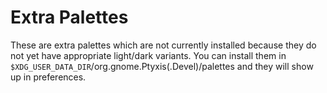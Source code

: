 # Extra Palettes

These are extra palettes which are not currently installed because
they do not yet have appropriate light/dark variants. You can
install them in `$XDG_USER_DATA_DIR`/org.gnome.Ptyxis(.Devel)/palettes
and they will show up in preferences.

